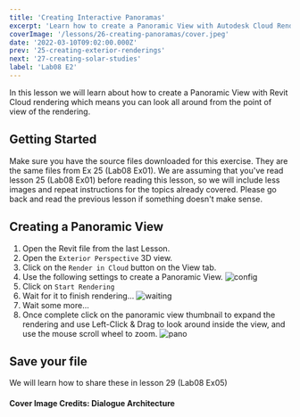 ```yaml
---
title: 'Creating Interactive Panoramas'
excerpt: 'Learn how to create a Panoramic View with Autodesk Cloud Rendering'
coverImage: '/lessons/26-creating-panoramas/cover.jpeg'
date: '2022-03-10T09:02:00.000Z'
prev: '25-creating-exterior-renderings'
next: '27-creating-solar-studies'
label: 'Lab08 E2'
---
```


In this lesson we will learn about how to create a Panoramic View with Revit Cloud rendering which means you can look all around from the point of view of the rendering.

## Getting Started

Make sure you have the source files downloaded for this exercise. They are the same files from Ex 25 (Lab08 Ex01).
We are assuming that you've read lesson 25 (Lab08 Ex01) before reading this lesson, so we will include less images and repeat instructions for the topics already covered. Please go back and read the previous lesson if something doesn't make sense.

## Creating a Panoramic View

1. Open the Revit file from the last Lesson.
2. Open the ``Exterior Perspective`` 3D view.
3. Click on the ``Render in Cloud`` button on the View tab.
4. Use the following settings to create a Panoramic View.
![config](/lessons/26-creating-panoramas/configuration.png)
5. Click on ``Start Rendering``
6. Wait for it to finish rendering...
![waiting](/lessons/26-creating-panoramas/waiting.png)
7. Wait some more...
8. Once complete click on the panoramic view thumbnail to expand the rendering and use Left-Click & Drag to look around inside the view, and use the mouse scroll wheel to zoom.
![pano](/lessons/26-creating-panoramas/pano.gif)

## Save your file

We will learn how to share these in lesson 29 (Lab08 Ex05)

#### Cover Image Credits: Dialogue Architecture